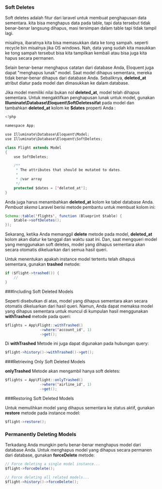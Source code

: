 ### Soft Deletes

Soft deletes adalah fitur dari laravel untuk membuat penghapusan data sementara. kita bisa menghapus data pada table, tapi data tersebut tidak benar-benar langsung dihapus, masi tersimpan dalam table tapi tidak tampil lagi.

misalnya, ibaratnya kita bisa memasukkan data ke tong sampah. seperti recycle bin misalnya jika OS windows. Nah, data yang sudah kita masukkan ke tong sampah tersebut bisa kita tampilkan kembali atau bisa juga kita hapus secara permanen. 

Selain benar-benar menghapus catatan dari database Anda, Eloquent juga dapat "menghapus lunak" model. Saat model dihapus sementara, mereka tidak benar-benar dihapus dari database Anda. Sebaliknya, **deleted_at** atribut diatur pada model dan dimasukkan ke dalam database. 

Jika model memiliki nilai bukan nol **deleted_at**, model telah dihapus sementara. Untuk mengaktifkan penghapusan lunak untuk model, gunakan **Illuminate\Database\Eloquent\SoftDeletessifat** pada model dan tambahkan **deleted_at** kolom ke **$dates** properti Anda :

```java 
<?php

namespace App;

use Illuminate\Database\Eloquent\Model;
use Illuminate\Database\Eloquent\SoftDeletes;

class Flight extends Model
{
    use SoftDeletes;

    /**
     * The attributes that should be mutated to dates.
     *
     * @var array
     */
    protected $dates = ['deleted_at'];
}
```
Anda juga harus menambahkan **deleted_at** kolom ke tabel database Anda. *Pembuat skema* Laravel berisi metode pembantu untuk membuat kolom ini:

```java
Schema::table('flights', function (Blueprint $table) {
    $table->softDeletes();
});
```
Sekarang, ketika Anda memanggil **delete** metode pada model, **deleted_at** kolom akan diatur ke tanggal dan waktu saat ini. Dan, saat mengqueri model yang menggunakan soft deletes, model yang dihapus sementara akan secara otomatis dikeluarkan dari semua hasil queri.

Untuk menentukan apakah instance model tertentu telah dihapus sementara, gunakan **trashed** metode:
```java
if ($flight->trashed()) {
    //
}
```

###Including Soft Deleted Models

Seperti disebutkan di atas, model yang dihapus sementara akan secara otomatis dikeluarkan dari hasil queri. Namun, Anda dapat memaksa model yang dihapus sementara untuk muncul di kumpulan hasil menggunakan **withTrashed** metode pada queri:

```java
$flights = App\Flight::withTrashed()
                ->where('account_id', 1)
                ->get();
```

Di **withTrashed** Metode ini juga dapat digunakan pada hubungan query:

```java
$flight->history()->withTrashed()->get();
```

###Retrieving Only Soft Deleted Models

**onlyTrashed** Metode akan mengambil hanya soft deletes:

```java
$flights = App\Flight::onlyTrashed()
                ->where('airline_id', 1)
                ->get();
```

###Restoring Soft Deleted Models

Untuk memulihkan model yang dihapus sementara ke status aktif, gunakan **restore** metode pada instance model:

```java
$flight->restore();
```
### Permanently Deleting Models
Terkadang Anda mungkin perlu benar-benar menghapus model dari database Anda. Untuk menghapus model yang dihapus secara permanen dari database, gunakan **forceDelete** metode:
```java
// Force deleting a single model instance...
$flight->forceDelete();

// Force deleting all related models...
$flight->history()->forceDelete();
```